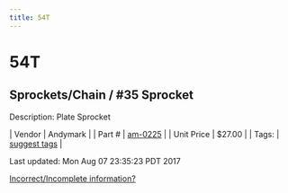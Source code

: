 ```yaml
---
title: 54T
---
```


# 54T
## Sprockets/Chain / #35 Sprocket
Description: 	Plate Sprocket 

| Vendor | Andymark | 
| Part # | [am-0225](http://www.andymark.com/Sprocket-p/am-0225.htm) | 
| Unit Price | $27.00 | 
| Tags: | [suggest tags](https://docs.google.com/forms/d/e/1FAIpQLSeWyY8v3RgOty-MyWmh9U0iivNYN_molChYyS-0U-o-kOAv_g/viewform) | 

Last updated: Mon Aug 07 23:35:23 PDT 2017

 [Incorrect/Incomplete information?](https://docs.google.com/forms/d/e/1FAIpQLSeWyY8v3RgOty-MyWmh9U0iivNYN_molChYyS-0U-o-kOAv_g/viewform)